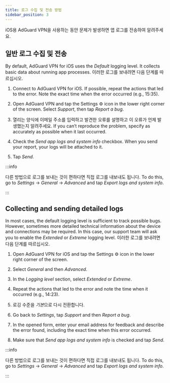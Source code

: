 ```yaml
---
title: 로그 수집 및 전송 방법
sidebar_position: 3
---
```


iOS용 AdGuard VPN을 사용하는 동안 문제가 발생하면 앱 로그를 전송하여 알려주세요.

## 일반 로그 수집 및 전송

By default, AdGuard VPN for iOS uses the *Default* logging level. It collects basic data about running app processes. 이러한 로그를 보내려면 다음 단계를 따르십시오.

1. Connect to AdGuard VPN for iOS. If possible, repeat the actions that led to the error. Note the exact time when the error occurred (e.g., 15:35).

2. Open AdGuard VPN and tap the Settings ⚙ icon in the lower right corner of the screen. Select *Support*, then tap *Report a bug*.

3. 열리는 양식에 이메일 주소를 입력하고 발견한 오류를 설명하고 이 오류가 언제 발생했는지 알려주세요. If you can’t reproduce the problem, specify as accurately as possible when it last occurred.

4. Check the *Send app logs and system info* checkbox. When you send your report, your logs will be attached to it.

5. Tap *Send*.

:::info

다른 방법으로 로그를 보내는 것이 편하다면 직접 로그를 내보내도 됩니다. To do this, go to *Settings* → *General* → *Advanced* and tap *Export logs and system info*.

:::

## Collecting and sending detailed logs

In most cases, the default logging level is sufficient to track possible bugs. However, sometimes more detailed technical information about the device and connections may be required. In this case, our support team will ask you to enable the *Extended* or *Extreme* logging level. 이러한 로그를 보내려면 다음 단계를 따르십시오.

1. Open AdGuard VPN for iOS and tap the Settings ⚙ icon in the lower right corner of the screen.

2. Select *General* and then *Advanced*.

3. In the *Logging level* section, select *Extended* or *Extreme*.

4. Repeat the actions that led to the error and note the time when it occurred (e.g., 14:23).

5. 로깅 수준을 *기본*으로 다시 전환합니다.

6. Go back to *Settings*, tap *Support* and then *Report a bug*.

7. In the opened form, enter your email address for feedback and describe the error found, including the exact time when this error occurred.

8. Make sure that *Send app logs and system info* is checked and tap *Send*.

:::info

다른 방법으로 로그를 보내는 것이 편하다면 직접 로그를 내보내도 됩니다. To do this, go to *Settings* → *General* → *Advanced* and tap *Export logs and system info*.

:::
